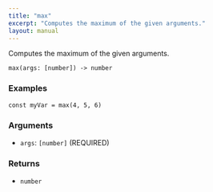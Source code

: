 ```yaml
---
title: "max"
excerpt: "Computes the maximum of the given arguments."
layout: manual
---
```


Computes the maximum of the given arguments.



```
max(args: [number]) -> number
```

### Examples

```kcl
const myVar = max(4, 5, 6)
```

### Arguments

* `args`: `[number]` (REQUIRED)

### Returns

* `number`



